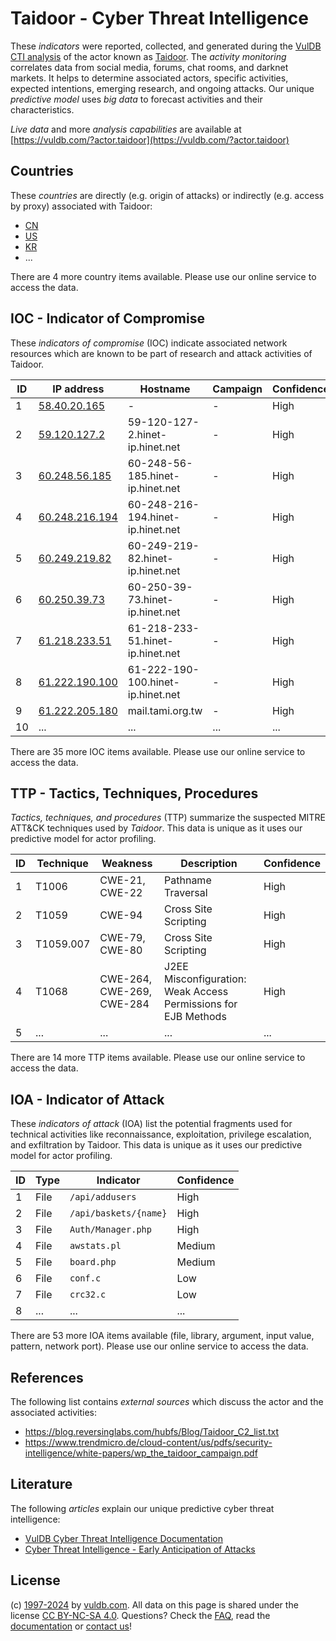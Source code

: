 # Taidoor - Cyber Threat Intelligence

These _indicators_ were reported, collected, and generated during the [VulDB CTI analysis](https://vuldb.com/?kb.cti) of the actor known as [Taidoor](https://vuldb.com/?actor.taidoor). The _activity monitoring_ correlates data from social media, forums, chat rooms, and darknet markets. It helps to determine associated actors, specific activities, expected intentions, emerging research, and ongoing attacks. Our unique _predictive model_ uses _big data_ to forecast activities and their characteristics.

_Live data_ and more _analysis capabilities_ are available at [https://vuldb.com/?actor.taidoor](https://vuldb.com/?actor.taidoor)

## Countries

These _countries_ are directly (e.g. origin of attacks) or indirectly (e.g. access by proxy) associated with Taidoor:

* [CN](https://vuldb.com/?country.cn)
* [US](https://vuldb.com/?country.us)
* [KR](https://vuldb.com/?country.kr)
* ...

There are 4 more country items available. Please use our online service to access the data.

## IOC - Indicator of Compromise

These _indicators of compromise_ (IOC) indicate associated network resources which are known to be part of research and attack activities of Taidoor.

ID | IP address | Hostname | Campaign | Confidence
-- | ---------- | -------- | -------- | ----------
1 | [58.40.20.165](https://vuldb.com/?ip.58.40.20.165) | - | - | High
2 | [59.120.127.2](https://vuldb.com/?ip.59.120.127.2) | 59-120-127-2.hinet-ip.hinet.net | - | High
3 | [60.248.56.185](https://vuldb.com/?ip.60.248.56.185) | 60-248-56-185.hinet-ip.hinet.net | - | High
4 | [60.248.216.194](https://vuldb.com/?ip.60.248.216.194) | 60-248-216-194.hinet-ip.hinet.net | - | High
5 | [60.249.219.82](https://vuldb.com/?ip.60.249.219.82) | 60-249-219-82.hinet-ip.hinet.net | - | High
6 | [60.250.39.73](https://vuldb.com/?ip.60.250.39.73) | 60-250-39-73.hinet-ip.hinet.net | - | High
7 | [61.218.233.51](https://vuldb.com/?ip.61.218.233.51) | 61-218-233-51.hinet-ip.hinet.net | - | High
8 | [61.222.190.100](https://vuldb.com/?ip.61.222.190.100) | 61-222-190-100.hinet-ip.hinet.net | - | High
9 | [61.222.205.180](https://vuldb.com/?ip.61.222.205.180) | mail.tami.org.tw | - | High
10 | ... | ... | ... | ...

There are 35 more IOC items available. Please use our online service to access the data.

## TTP - Tactics, Techniques, Procedures

_Tactics, techniques, and procedures_ (TTP) summarize the suspected MITRE ATT&CK techniques used by _Taidoor_. This data is unique as it uses our predictive model for actor profiling.

ID | Technique | Weakness | Description | Confidence
-- | --------- | -------- | ----------- | ----------
1 | T1006 | CWE-21, CWE-22 | Pathname Traversal | High
2 | T1059 | CWE-94 | Cross Site Scripting | High
3 | T1059.007 | CWE-79, CWE-80 | Cross Site Scripting | High
4 | T1068 | CWE-264, CWE-269, CWE-284 | J2EE Misconfiguration: Weak Access Permissions for EJB Methods | High
5 | ... | ... | ... | ...

There are 14 more TTP items available. Please use our online service to access the data.

## IOA - Indicator of Attack

These _indicators of attack_ (IOA) list the potential fragments used for technical activities like reconnaissance, exploitation, privilege escalation, and exfiltration by Taidoor. This data is unique as it uses our predictive model for actor profiling.

ID | Type | Indicator | Confidence
-- | ---- | --------- | ----------
1 | File | `/api/addusers` | High
2 | File | `/api/baskets/{name}` | High
3 | File | `Auth/Manager.php` | High
4 | File | `awstats.pl` | Medium
5 | File | `board.php` | Medium
6 | File | `conf.c` | Low
7 | File | `crc32.c` | Low
8 | ... | ... | ...

There are 53 more IOA items available (file, library, argument, input value, pattern, network port). Please use our online service to access the data.

## References

The following list contains _external sources_ which discuss the actor and the associated activities:

* https://blog.reversinglabs.com/hubfs/Blog/Taidoor_C2_list.txt
* https://www.trendmicro.de/cloud-content/us/pdfs/security-intelligence/white-papers/wp_the_taidoor_campaign.pdf

## Literature

The following _articles_ explain our unique predictive cyber threat intelligence:

* [VulDB Cyber Threat Intelligence Documentation](https://vuldb.com/?kb.cti)
* [Cyber Threat Intelligence - Early Anticipation of Attacks](https://www.scip.ch/en/?labs.20201022)

## License

(c) [1997-2024](https://vuldb.com/?kb.changelog) by [vuldb.com](https://vuldb.com/?kb.about). All data on this page is shared under the license [CC BY-NC-SA 4.0](https://creativecommons.org/licenses/by-nc-sa/4.0/). Questions? Check the [FAQ](https://vuldb.com/?kb.faq), read the [documentation](https://vuldb.com/?kb) or [contact us](https://vuldb.com/?contact)!
